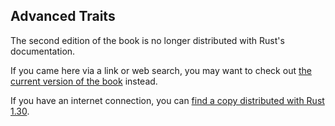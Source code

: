 ## Advanced Traits

The second edition of the book is no longer distributed with Rust's documentation.

If you came here via a link or web search, you may want to check out [the current
version of the book](/src/ch20-02-advanced-traits.md) instead.

If you have an internet connection, you can [find a copy distributed with
Rust
1.30](https://doc.rust-lang.org/1.30.0/book/second-edition/ch19-03-advanced-traits.html).

